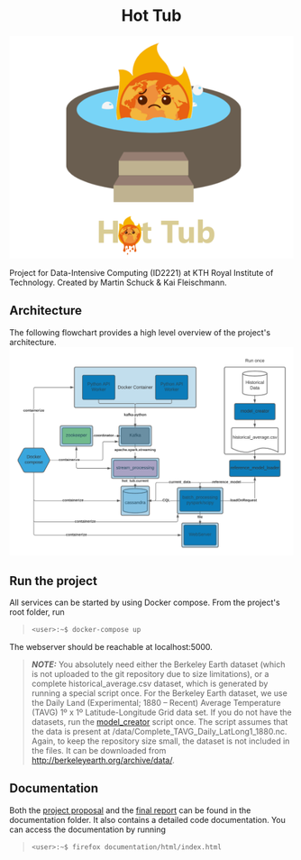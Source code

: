 <div align="center">

# Hot Tub

![hot tub logo](/media/hot_tub_logo.png "Hot Tub Logo")

</div>



Project for Data-Intensive Computing (ID2221) at KTH Royal Institute of
Technology. Created by Martin Schuck & Kai Fleischmann.

## Architecture
The following flowchart provides a high level overview of the project's architecture.
![hot tub structure](/media/hot_tub_scheme.png "Hot Tub internal structure")

## Run the project

All services can be started by using Docker compose. From the project's root folder, run
> ```sh
> <user>:~$ docker-compose up
> ```

The webserver should be reachable at localhost:5000. 

> **_NOTE:_** You absolutely need either the Berkeley Earth dataset (which is not uploaded to the git repository due to size limitations), or a complete
> historical_average.csv dataset, which is generated by running a special script once. For the Berkeley Earth dataset, we use the Daily Land (Experimental;
> 1880 – Recent) Average Temperature (TAVG) 1º x 1º Latitude-Longitude Grid data set. If you do not have the datasets, run the [model_creator](/src/batch_processing/reference_model/model_creator.py) script once. The 
> script assumes that the data is present at /data/Complete_TAVG_Daily_LatLong1_1880.nc. Again, to keep the repository size small, the dataset is not included
> in the files. It can be downloaded from http://berkeleyearth.org/archive/data/.

## Documentation
Both the [project proposal](/documentation/proposal.pdf) and the [final report](/documentation/final_report.pdf) can be found in the documentation folder. 
It also contains a detailed code documentation. You can access the documentation by running 

> ```sh
> <user>:~$ firefox documentation/html/index.html
> ```
